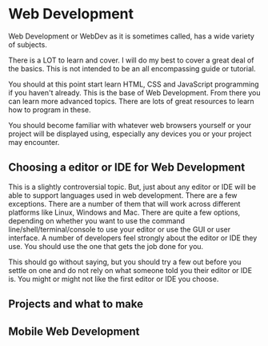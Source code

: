 # Web Development

Web Development or WebDev as it is sometimes called, has a wide variety of subjects.

There is a LOT to learn and cover.  I will do my best to cover a great deal of the basics. This is not intended to
be an all encompassing guide or tutorial.

You should at this point start learn HTML, CSS and JavaScript programming if you haven't already. This is the base
of Web Development. From there you can learn more advanced topics. There are lots of great resources to learn how
to program in these.

You should become familiar with whatever web browsers yourself or your project will be displayed using, especially
any devices you or your project may encounter.

## Choosing a editor or IDE for Web Development

This is a slightly controversial topic.  But, just about any editor or IDE will be able to support languages used
in web development.  There are a few exceptions.  There are a number of them that will work across different platforms
like Linux, Windows and Mac. There are quite a few options, depending on whether you want to use the
command line/shell/terminal/console to use your editor or use the GUI or user interface.  A number of developers
feel strongly about the editor or IDE they use.  You should use the one that gets the job done for you.

This should go without saying, but you should try a few out before you settle on one and do not rely on what
someone told you their editor or IDE is.  You might or might not like the first editor or IDE you choose.

## Projects and what to make

## Mobile Web Development
